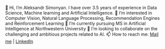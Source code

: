   
👋 Hi, I’m Aleksandr Simonyan. I have over 3.5 years of experience in Data Science, Machine learning and Artificial Intelligence.
👀 I’m interested in Computer Vision, Natural Language Processing, Recommendation Engines and Reinforcement Learning
🌱 I’m currently pursuing MS in Artificial Intelligence at Northwestern University
💞️ I’m looking to collaborate on the challenging and ambitious projects related to AI.
📫 How to reach me: [Mail me](aleksandrsimonyan1996@gmail.com) | [LinkedIn](https://www.linkedin.com/in/aleksandr-simonyan/)



<!--
**AleksandrSim/AleksandrSim** is a ✨ _special_ ✨ repository because its `README.md` (this file) appears on your GitHub profile.

